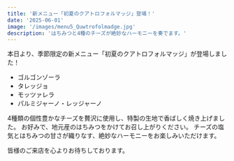 ```yaml
---
title: '新メニュー「初夏のクアトロフォルマッジ」登場！'
date: '2025-06-01'
image: '/images/menu5_Quwtrofolmadge.jpg'
description: 'はちみつと4種のチーズが絶妙なハーモニーを奏でます。'
---
```


本日より、季節限定の新メニュー「初夏のクアトロフォルマッジ」が登場しました！

- ゴルゴンゾーラ
- タレッジョ
- モッツァレラ
- パルミジャーノ・レッジャーノ

4種類の個性豊かなチーズを贅沢に使用し、特製の生地で香ばしく焼き上げました。
お好みで、地元産のはちみつをかけてお召し上がりください。
チーズの塩気とはちみつの甘さが織りなす、絶妙なハーモニーをお楽しみいただけます。

皆様のご来店を心よりお待ちしております。
